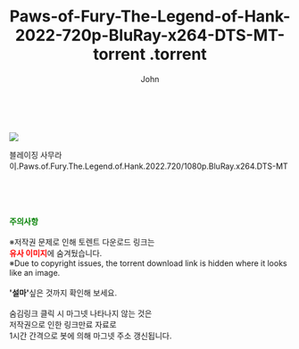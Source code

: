 ﻿---
layout: post
title:  "                   Paws-of-Fury-The-Legend-of-Hank-2022-720p-BluRay-x264-DTS-MT-torrent                .torrent"
author: John
categories: [ 애니/만화 ]
tags: [  ]
image: https://torrentrj57.com/uploadfile/full/74c288c17f659e49615b53dd516044af8e674ef9.jpg 
description: "                   Paws-of-Fury-The-Legend-of-Hank-2022-720p-BluRay-x264-DTS-MT-torrent                 torrent 정보 공유"
toc: true
toc_sticky: true
---

<br>
<p><img src="https://torrentrj57.com/uploadfile/full/74c288c17f659e49615b53dd516044af8e674ef9.jpg"/></p>
 블레이징 사무라이.Paws.of.Fury.The.Legend.of.Hank.2022.720/1080p.BluRay.x264.DTS-MT  
    
<br><br><br>
<p data-ke-size="size16"><b><span style="color: green;">주의사항</span></b><br /><br />※저작권 문제로 인해 토렌트 다운로드 링크는<br /><b><span style="color: red;">유사 이미지</span></b>에 숨겨뒀습니다.<br />※Due to copyright issues, the torrent download link is hidden where it looks like an image.<br /><br /><b>'설마'</b>싶은 것까지 확인해 보세요.<br /><br />숨김링크 클릭 시 마그넷 나타나지 않는 것은<br />저작권으로 인한 링크만료 자료로<br />1시간 간격으로 봇에 의해 마그넷 주소 갱신됩니다.</p>
